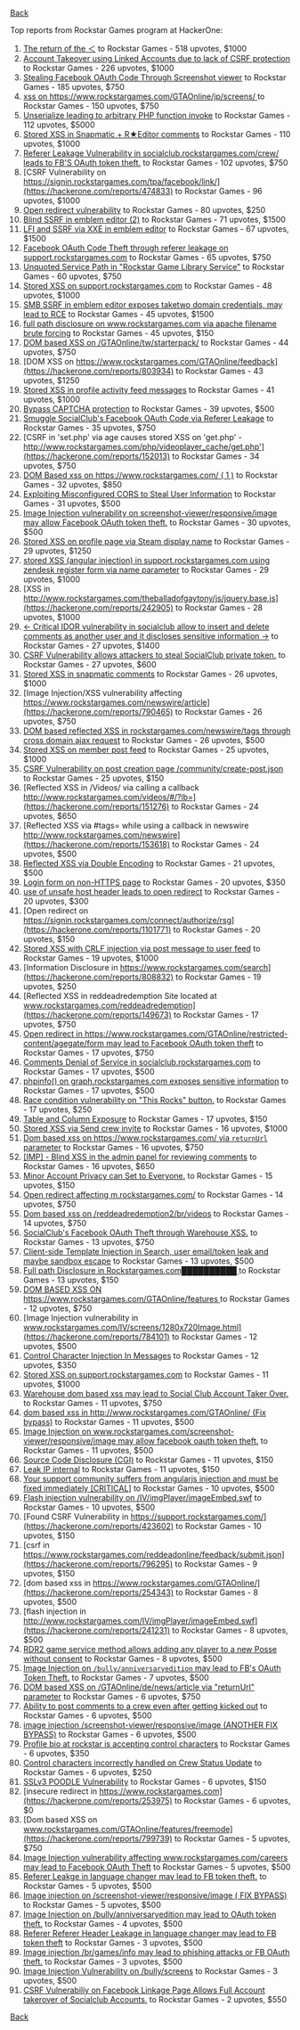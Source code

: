 [Back](../README.md)

Top reports from Rockstar Games program at HackerOne:

1. [The return of the ＜](https://hackerone.com/reports/639684) to Rockstar Games - 518 upvotes, $1000
2. [Account Takeover using Linked Accounts due to lack of CSRF protection](https://hackerone.com/reports/463330) to Rockstar Games - 226 upvotes, $1000
3. [Stealing Facebook OAuth Code Through Screenshot viewer](https://hackerone.com/reports/488269) to Rockstar Games - 185 upvotes, $750
4. [xss on https://www.rockstargames.com/GTAOnline/jp/screens/ ](https://hackerone.com/reports/507494) to Rockstar Games - 150 upvotes, $750
5. [Unserialize leading to arbitrary PHP function invoke](https://hackerone.com/reports/210741) to Rockstar Games - 112 upvotes, $5000
6. [Stored XSS in Snapmatic + R★Editor comments](https://hackerone.com/reports/309531) to Rockstar Games - 110 upvotes, $1000
7. [Referer Leakage Vulnerability in  socialclub.rockstargames.com/crew/ leads to FB'S OAuth token theft.](https://hackerone.com/reports/787160) to Rockstar Games - 102 upvotes, $750
8. [CSRF Vulnerability on https://signin.rockstargames.com/tpa/facebook/link/](https://hackerone.com/reports/474833) to Rockstar Games - 96 upvotes, $1000
9. [Open redirect vulnerability](https://hackerone.com/reports/380760) to Rockstar Games - 80 upvotes, $250
10. [Blind SSRF in emblem editor (2)](https://hackerone.com/reports/265050) to Rockstar Games - 71 upvotes, $1500
11. [LFI and SSRF via XXE in emblem editor](https://hackerone.com/reports/347139) to Rockstar Games - 67 upvotes, $1500
12. [Facebook OAuth Code Theft through referer leakage on support.rockstargames.com](https://hackerone.com/reports/482743) to Rockstar Games - 65 upvotes, $750
13. [Unquoted Service Path in "Rockstar Game Library Service"](https://hackerone.com/reports/716448) to Rockstar Games - 60 upvotes, $750
14. [Stored XSS on support.rockstargames.com](https://hackerone.com/reports/265384) to Rockstar Games - 48 upvotes, $1000
15. [SMB SSRF in emblem editor exposes taketwo domain credentials, may lead to RCE](https://hackerone.com/reports/288353) to Rockstar Games - 45 upvotes, $1500
16. [full path disclosure on www.rockstargames.com via apache filename brute forcing](https://hackerone.com/reports/210238) to Rockstar Games - 45 upvotes, $150
17. [DOM based XSS on /GTAOnline/tw/starterpack/](https://hackerone.com/reports/508517) to Rockstar Games - 44 upvotes, $750
18. [DOM XSS on https://www.rockstargames.com/GTAOnline/feedback](https://hackerone.com/reports/803934) to Rockstar Games - 43 upvotes, $1250
19. [Stored XSS in profile activity feed messages](https://hackerone.com/reports/231444) to Rockstar Games - 41 upvotes, $1000
20. [Bypass CAPTCHA protection](https://hackerone.com/reports/210417) to Rockstar Games - 39 upvotes, $500
21. [Smuggle SocialClub's Facebook OAuth Code via Referer Leakage](https://hackerone.com/reports/342709) to Rockstar Games - 35 upvotes, $750
22. [CSRF in 'set.php' via age causes stored XSS on 'get.php' - http://www.rockstargames.com/php/videoplayer_cache/get.php'](https://hackerone.com/reports/152013) to Rockstar Games - 34 upvotes, $750
23. [DOM Based xss on https://www.rockstargames.com/ ( 1 )](https://hackerone.com/reports/475442) to Rockstar Games - 32 upvotes, $850
24. [Exploiting Misconfigured CORS to Steal User Information](https://hackerone.com/reports/317391) to Rockstar Games - 31 upvotes, $500
25. [Image Injection vulnerability on screenshot-viewer/responsive/image may allow Facebook OAuth token theft.](https://hackerone.com/reports/655288) to Rockstar Games - 30 upvotes, $500
26. [Stored XSS on profile page via Steam display name](https://hackerone.com/reports/282604) to Rockstar Games - 29 upvotes, $1250
27. [stored XSS (angular injection) in support.rockstargames.com using zendesk register form via name parameter](https://hackerone.com/reports/354262) to Rockstar Games - 29 upvotes, $1000
28. [XSS in http://www.rockstargames.com/theballadofgaytony/js/jquery.base.js](https://hackerone.com/reports/242905) to Rockstar Games - 28 upvotes, $1000
29. [\<- Critical IDOR vulnerability in socialclub allow to insert and delete comments as another user and it discloses sensitive information -\>](https://hackerone.com/reports/204292) to Rockstar Games - 27 upvotes, $1400
30. [CSRF Vulnerability allows attackers to steal SocialClub private token.](https://hackerone.com/reports/253128) to Rockstar Games - 27 upvotes, $600
31. [Stored XSS in snapmatic comments](https://hackerone.com/reports/231389) to Rockstar Games - 26 upvotes, $1000
32. [Image Injection/XSS vulnerability affecting https://www.rockstargames.com/newswire/article](https://hackerone.com/reports/790465) to Rockstar Games - 26 upvotes, $750
33. [DOM based reflected XSS in rockstargames.com/newswire/tags through cross domain ajax request](https://hackerone.com/reports/172843) to Rockstar Games - 26 upvotes, $500
34. [Stored XSS on member post feed](https://hackerone.com/reports/264002) to Rockstar Games - 25 upvotes, $1000
35. [CSRF Vulnerability on post creation page /community/create-post.json](https://hackerone.com/reports/487378) to Rockstar Games - 25 upvotes, $150
36. [Reflected XSS in /Videos/ via calling a callback http://www.rockstargames.com/videos/#/?lb=](https://hackerone.com/reports/151276) to Rockstar Games - 24 upvotes, $650
37. [Reflected XSS via #tags= while using a callback in newswire  http://www.rockstargames.com/newswire](https://hackerone.com/reports/153618) to Rockstar Games - 24 upvotes, $500
38. [Reflected XSS via Double Encoding](https://hackerone.com/reports/246505) to Rockstar Games - 21 upvotes, $500
39. [Login form on non-HTTPS page](https://hackerone.com/reports/214571) to Rockstar Games - 20 upvotes, $350
40. [use of unsafe host header leads to open redirect](https://hackerone.com/reports/210875) to Rockstar Games - 20 upvotes, $300
41. [Open redirect on https://signin.rockstargames.com/connect/authorize/rsg](https://hackerone.com/reports/1101771) to Rockstar Games - 20 upvotes, $150
42. [Stored XSS with CRLF injection via post message to user feed](https://hackerone.com/reports/263191) to Rockstar Games - 19 upvotes, $1000
43. [Information Disclosure in https://www.rockstargames.com/search](https://hackerone.com/reports/808832) to Rockstar Games - 19 upvotes, $250
44. [Reflected XSS in reddeadredemption Site  located at www.rockstargames.com/reddeadredemption](https://hackerone.com/reports/149673) to Rockstar Games - 17 upvotes, $750
45. [Open redirect in https://www.rockstargames.com/GTAOnline/restricted-content/agegate/form may lead to Facebook OAuth token theft](https://hackerone.com/reports/798121) to Rockstar Games - 17 upvotes, $750
46. [Comments Denial of Service in socialclub.rockstargames.com](https://hackerone.com/reports/214370) to Rockstar Games - 17 upvotes, $500
47. [phpinfo() on graph.rockstargames.com exposes sensitive information](https://hackerone.com/reports/1082774) to Rockstar Games - 17 upvotes, $500
48. [Race condition vulnerability on "This Rocks" button.](https://hackerone.com/reports/474021) to Rockstar Games - 17 upvotes, $250
49. [Table and Column Exposure](https://hackerone.com/reports/218898) to Rockstar Games - 17 upvotes, $150
50. [Stored XSS via Send crew invite](https://hackerone.com/reports/272997) to Rockstar Games - 16 upvotes, $1000
51. [Dom based xss on https://www.rockstargames.com/ via `returnUrl` parameter](https://hackerone.com/reports/505157) to Rockstar Games - 16 upvotes, $750
52. [[IMP] - Blind XSS in the admin panel for reviewing comments](https://hackerone.com/reports/197337) to Rockstar Games - 16 upvotes, $650
53. [Minor Account Privacy can Set to Everyone.](https://hackerone.com/reports/883731) to Rockstar Games - 15 upvotes, $150
54. [Open redirect affecting  m.rockstargames.com/](https://hackerone.com/reports/781718) to Rockstar Games - 14 upvotes, $750
55. [Dom based xss on /reddeadredemption2/br/videos](https://hackerone.com/reports/488108) to Rockstar Games - 14 upvotes, $750
56. [SocialClub's Facebook OAuth Theft through Warehouse XSS.](https://hackerone.com/reports/316948) to Rockstar Games - 13 upvotes, $750
57. [Client-side Template Injection in Search, user email/token leak and maybe sandbox escape](https://hackerone.com/reports/271960) to Rockstar Games - 13 upvotes, $500
58. [Full path Disclosure in Rockstargames.com██████████ ](https://hackerone.com/reports/210572) to Rockstar Games - 13 upvotes, $150
59. [DOM BASED XSS ON https://www.rockstargames.com/GTAOnline/features ](https://hackerone.com/reports/479612) to Rockstar Games - 12 upvotes, $750
60. [Image Injection vulnerability in www.rockstargames.com/IV/screens/1280x720Image.html](https://hackerone.com/reports/784101) to Rockstar Games - 12 upvotes, $500
61. [Control Character Injection In Messages](https://hackerone.com/reports/210994) to Rockstar Games - 12 upvotes, $350
62. [Stored XSS on support.rockstargames.com](https://hackerone.com/reports/265274) to Rockstar Games - 11 upvotes, $1000
63. [Warehouse dom based xss may lead to Social Club Account Taker Over.](https://hackerone.com/reports/663312) to Rockstar Games - 11 upvotes, $750
64. [dom based xss in http://www.rockstargames.com/GTAOnline/ (Fix bypass)](https://hackerone.com/reports/261571) to Rockstar Games - 11 upvotes, $500
65. [Image Injection on www.rockstargames.com/screenshot-viewer/responsive/image may allow facebook oauth token theft.](https://hackerone.com/reports/497655) to Rockstar Games - 11 upvotes, $500
66. [Source Code Disclosure (CGI)](https://hackerone.com/reports/211418) to Rockstar Games - 11 upvotes, $150
67. [Leak IP internal](https://hackerone.com/reports/271700) to Rockstar Games - 11 upvotes, $150
68. [Your support community suffers from angularjs injection and must be fixed immediately [CRITICAL]](https://hackerone.com/reports/274264) to Rockstar Games - 10 upvotes, $500
69. [Flash injection vulnerability on /IV/imgPlayer/imageEmbed.swf](https://hackerone.com/reports/485382) to Rockstar Games - 10 upvotes, $500
70. [Found CSRF Vulnerability in https://support.rockstargames.com/](https://hackerone.com/reports/423602) to Rockstar Games - 10 upvotes, $150
71. [csrf in https://www.rockstargames.com/reddeadonline/feedback/submit.json](https://hackerone.com/reports/796295) to Rockstar Games - 9 upvotes, $150
72. [dom based xss in https://www.rockstargames.com/GTAOnline/](https://hackerone.com/reports/254343) to Rockstar Games - 8 upvotes, $500
73. [flash injection in http://www.rockstargames.com/IV/imgPlayer/imageEmbed.swf](https://hackerone.com/reports/241231) to Rockstar Games - 8 upvotes, $500
74. [RDR2 game service method allows adding any player to a new Posse without consent](https://hackerone.com/reports/1029594) to Rockstar Games - 8 upvotes, $500
75. [Image Injection on `/bully/anniversaryedition` may lead to FB's OAuth Token Theft.](https://hackerone.com/reports/659784) to Rockstar Games - 7 upvotes, $500
76. [DOM based XSS on /GTAOnline/de/news/article via "returnUrl" parameter](https://hackerone.com/reports/508475) to Rockstar Games - 6 upvotes, $750
77. [Ability to post comments to a crew even after getting kicked out](https://hackerone.com/reports/197153) to Rockstar Games - 6 upvotes, $500
78. [image injection /screenshot-viewer/responsive/image (ANOTHER FIX BYPASS)](https://hackerone.com/reports/506126) to Rockstar Games - 6 upvotes, $500
79. [Profile bio at rockstar is accepting control characters](https://hackerone.com/reports/214763) to Rockstar Games - 6 upvotes, $350
80. [Control characters incorrectly handled on Crew Status Update](https://hackerone.com/reports/232499) to Rockstar Games - 6 upvotes, $250
81. [SSLv3 POODLE Vulnerability](https://hackerone.com/reports/210331) to Rockstar Games - 6 upvotes, $150
82. [insecure redirect in https://www.rockstargames.com](https://hackerone.com/reports/253975) to Rockstar Games - 6 upvotes, $0
83. [Dom based XSS on www.rockstargames.com/GTAOnline/features/freemode](https://hackerone.com/reports/799739) to Rockstar Games - 5 upvotes, $750
84. [Image Injection vulnerability affecting www.rockstargames.com/careers may lead to Facebook OAuth Theft](https://hackerone.com/reports/491654) to Rockstar Games - 5 upvotes, $500
85. [Referer Leakge in language changer may lead to FB token theft.](https://hackerone.com/reports/809691) to Rockstar Games - 5 upvotes, $500
86. [Image injection on /screenshot-viewer/responsive/image ( FIX BYPASS)](https://hackerone.com/reports/505259) to Rockstar Games - 5 upvotes, $500
87. [Image Injection on /bully/anniversaryedition may lead to OAuth token theft.](https://hackerone.com/reports/498358) to Rockstar Games - 4 upvotes, $500
88. [Referer Referer Header Leakage in language changer may lead to FB token theft](https://hackerone.com/reports/870062) to Rockstar Games - 3 upvotes, $500
89. [Image injection /br/games/info may lead to phishing attacks or FB OAuth theft.](https://hackerone.com/reports/510388) to Rockstar Games - 3 upvotes, $500
90. [Image Injection Vulnerability on /bully/screens](https://hackerone.com/reports/661646) to Rockstar Games - 3 upvotes, $500
91. [CSRF Vulnerabiliy on Facebook Linkage Page Allows Full Account takerover of Socialclub Accounts.](https://hackerone.com/reports/653254) to Rockstar Games - 2 upvotes, $550


[Back](../README.md)